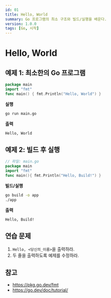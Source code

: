 ```yaml
---
id: 01
title: Hello, World
summary: Go 프로그램의 최소 구조와 빌드/실행을 배운다.
version: 1.0.0
tags: [Go, 시작]
---
```


# Hello, World

## 예제 1: 최소한의 Go 프로그램
```go
package main
import "fmt"
func main() { fmt.Println("Hello, World") }
```

**실행**
```bash
go run main.go
```

**출력**
```
Hello, World
```

## 예제 2: 빌드 후 실행
```go
// 파일: main.go
package main
import "fmt"
func main(){ fmt.Println("Hello, Build!") }
```

**빌드/실행**
```bash
go build -o app
./app
```

**출력**
```
Hello, Build!
```

## 연습 문제
1. `Hello, <당신의_이름>`을 출력하라.
2. 두 줄을 출력하도록 예제를 수정하라.

## 참고
- https://pkg.go.dev/fmt
- https://go.dev/doc/tutorial/
